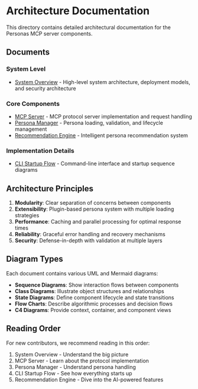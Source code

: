 # Architecture Documentation

This directory contains detailed architectural documentation for the Personas MCP server components.

## Documents

### System Level

- [System Overview](./system-overview.md) - High-level system architecture, deployment models, and security architecture

### Core Components

- [MCP Server](./mcp-server.md) - MCP protocol server implementation and request handling
- [Persona Manager](./persona-manager.md) - Persona loading, validation, and lifecycle management
- [Recommendation Engine](./recommendation-engine.md) - Intelligent persona recommendation system

### Implementation Details

- [CLI Startup Flow](./cli-startup-flow.md) - Command-line interface and startup sequence diagrams

## Architecture Principles

1. **Modularity**: Clear separation of concerns between components
2. **Extensibility**: Plugin-based persona system with multiple loading strategies
3. **Performance**: Caching and parallel processing for optimal response times
4. **Reliability**: Graceful error handling and recovery mechanisms
5. **Security**: Defense-in-depth with validation at multiple layers

## Diagram Types

Each document contains various UML and Mermaid diagrams:

- **Sequence Diagrams**: Show interaction flows between components
- **Class Diagrams**: Illustrate object structures and relationships
- **State Diagrams**: Define component lifecycle and state transitions
- **Flow Charts**: Describe algorithmic processes and decision flows
- **C4 Diagrams**: Provide context, container, and component views

## Reading Order

For new contributors, we recommend reading in this order:

1. System Overview - Understand the big picture
2. MCP Server - Learn about the protocol implementation
3. Persona Manager - Understand persona handling
4. CLI Startup Flow - See how everything starts up
5. Recommendation Engine - Dive into the AI-powered features
